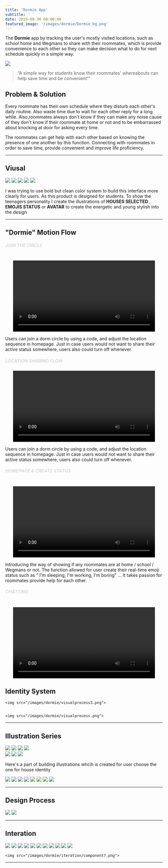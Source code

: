 ```yaml
---
title: 'Dormie App'
subtitle: ' '
date: 2019-08-30 00:00:00
featured_image: '/images/dormie/Dormie_bg.png'
---
```



<p class="intro-text"> 

The <b>Dormie</b> app by tracking the user's mostly visited locations, such as school home and Wegmans to share with their roommates, which is provide convenience to each other so they can make decision what to do for next schedule quickly in a simple way.

</p>


![](/images/dormie/homepage-layout.jpg)




> “A simple way for students know their roommates' whereabouts can help save time and be convenient'”

## Problem & Solution

Every roommate has their own schedule where they disturb each other's daily routine. Also waste time due to wait for each other reply for a long while. Also,roommates always don't know if they can make any noise cause of they don't know if their roommate at home or not and to be embarrassed about knocking at door for asking every time. 


The roommates can get help with  each other based on knowing the presence of one another by this function.
Connecting with roommates in order to save time, provide convenient and improve life proficiency.

---

## Viusal 

<div class="gallery" data-columns="3">
	<img src="/images/dormie/landinglayout.jpg">
	<img src="/images/dormie/create.jpg">
	<img src="/images/dormie/horizontal.jpg">
	<img src="/images/dormie/status.jpg">
	<img src="/images/dormie/chatting.jpg">
	
	
</div>


I was trying to use bold but clean color system to build this interface more clearly for users. As this product is designed for students. To show the teenagers personality I create the illustrations of **HOUSES SELECTED** , **EMOJIS STATUS** or **AVATAR** to create the energetic and young stylish into the design

---

## "Dormie" Motion Flow
##### <span style="color:#D8D8D8"> JOIN THE CIRCLE </span> 
<br>

<center>
  <video width="90%" controls autoplay loop >
    <source src="/images/dormie/motionflow1.mp4" type="video/mp4">
  </video>
</center>


Users can join a dorm circle by using a code, and adjust the location sequence in homepage. Just in case users would not want to share their active status somewhere, users also could turn off whenever.



##### <span style="color:#D8D8D8"> LOCATION SHARING FLOW <span> 

<center>
  <video width="90%" controls autoplay loop >
    <source src="/images/dormie/motionflow2.mp4" type="video/mp4">
  </video>
</center>

Users can join a dorm circle by using a code, and adjust the location sequence in homepage. Just in case users would not want to share their active status somewhere, users also could turn off whenever.

##### <span style="color:#D8D8D8"> HOMEPAGE & CREATE STATUS <span> 

<br>
<center>
  <video width="90%" controls autoplay loop >
    <source src="/images/dormie/motionflow3.mp4" type="video/mp4">
  </video>
</center>

Introducing the way of showing if any roommates are at home / school / Wegmans or not. The function allowed for user create their real-time emoji status such as " I'm sleeping, I'm working, I'm boring" ... It takes passion for roommates provide help for each other.

##### <span style="color:#D8D8D8"> CHATTING <span> 

<br>
<center>
  <video width="90%" controls autoplay loop >
    <source src="/images/dormie/motionflow4.mp4" type="video/mp4">
  </video>
</center>


## Identity System

<div class="gallery" data-columns="2">

	<img src="/images/dormie/visualprocess3.png">
	

	<img src="/images/dormie/visualprocess.png">
	
</div>

---
## Illustration Series

<div class="gallery" data-columns="4">
 <!--  <img src="/images/dormie/blankillustration.png">-->
	<img src="/images/dormie/human1.png">
	<img src="/images/dormie/human2.png">
	<img src="/images/dormie/human3.png">
	<img src="/images/dormie/human4.png">
	 <!--<img src="/images/dormie/blankillustration.png">-->
</div>

<div class="gallery" data-columns="3">	
    <!--<img src="/images/dormie/blankillustration.png">-->
	<img src="/images/dormie/illustration1.png">
	<img src="/images/dormie/illustration2.png">
	<img src="/images/dormie/illustration3.png">
</div>


Here's a part of building illustrations whcih is created for user choose the one for house identity

<div class="gallery" data-columns="3">
	<img src="/images/dormie/1.png">
	<img src="/images/dormie/2.png">
	<img src="/images/dormie/3.png">
	<img src="/images/dormie/4.png">
	<img src="/images/dormie/5.png">
	<img src="/images/dormie/6.png">
	<img src="/images/dormie/7.png">
	<img src="/images/dormie/8.png">
</div>

---


## Design Process



<div class="gallery" data-columns="1">
	<img src="/images/dormie/userflow.jpg">
	<img src="/images/dormie/wireframe.png">
</div>

---

## Interation


<div class="gallery" data-columns="5">
<img src="/images/dormie/iteration/component1.png">
	<img src="/images/dormie/iteration/1.png">
	<img src="/images/dormie/iteration/component2.png">
	<img src="/images/dormie/iteration/2.png">
	<img src="/images/dormie/iteration/component3.png">
	<img src="/images/dormie/iteration/3.png">
	<img src="/images/dormie/iteration/component4.png">
	<img src="/images/dormie/iteration/4.png">
	<img src="/images/dormie/iteration/component5.png">
	<img src="/images/dormie/iteration/5.png">
	<img src="/images/dormie/iteration/component6.png">

	<img src="/images/dormie/iteration/component7.png">


</div>

---


<!--
<div class="phone-wrapper">
  <video class="phone iphonex" controls>
    <source src="/images/dormie/flow1.mp4" type="video/mp4">
  </video>
</div>
-->

